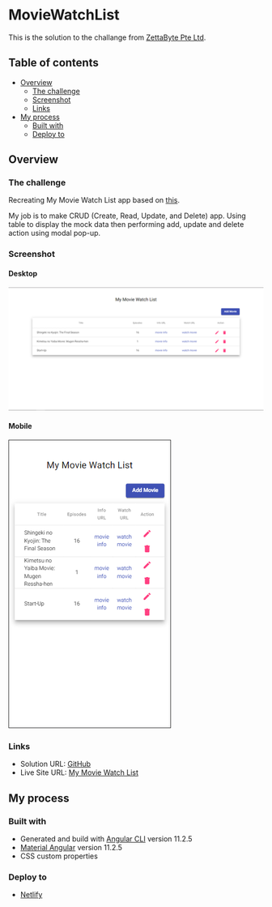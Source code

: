 # MovieWatchList

This is the solution to the challange from [ZettaByte Pte Ltd](https://www.zettabyte.sg/).

## Table of contents

- [Overview](#overview)
  - [The challenge](#the-challenge)
  - [Screenshot](#screenshot)
  - [Links](#links)
- [My process](#my-process)
  - [Built with](#built-with)
  - [Deploy to](#deploy-to)

## Overview

### The challenge

Recreating My Movie Watch List app based on [this](https://my-movie-watch-list.vercel.app/).

My job is to make CRUD (Create, Read, Update, and Delete) app. Using table to display the mock data then
performing add, update and delete action using modal pop-up.

### Screenshot

#### Desktop

![](./screenshot/Desktop.PNG)

#### Mobile

![](./screenshot/Mobile.PNG)

### Links

- Solution URL: [GitHub](https://github.com/jojomanurung/MovieWatch-List)
- Live Site URL: [My Movie Watch List](https://my-moviewatch-list.netlify.app/)

## My process

### Built with

- Generated and build with [Angular CLI](https://github.com/angular/angular-cli) version 11.2.5
- [Material Angular](https://material.angular.io/) version 11.2.5
- CSS custom properties

### Deploy to

- [Netlify](https://netlify.com)
